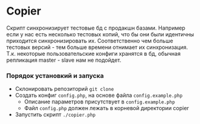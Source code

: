 # Copier
Скрипт синхронизирует тестовые бд с продакшн базами.
Например если у нас есть несколько тестовых копий, что бы они были идентичны приходится синхронизировать их. Соответственно
чем больше тестовых версий - тем больше времени отнимает их синхронизация. Т.к. некоторые пользовательские конфиги хранятся
в бд, обычная репликация master - slave нам не подойдет.

### Порядок установкий и запуска
- Склонировать репозиторий ``` git clone ```
- Создать конфиг ``` config.php ```, на основе файла ``` config.example.php ```
  - Описание параметров присутствует в ``` config.example.php ``` 
  - Файл ``` config.php ``` должен лежать в корневой директории copier
- Запустить скрипт ``` ./copier.php ```
